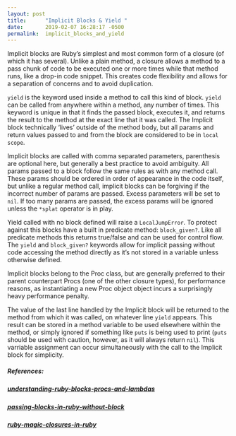 ```yaml
---
layout: post
title:      "Implicit Blocks & Yield "
date:       2019-02-07 16:28:17 -0500
permalink:  implicit_blocks_and_yield
---
```



Implicit blocks are Ruby’s simplest and most common form of a closure (of which it has several). Unlike a plain method, a closure allows a method to a pass chunk of code to be executed one or more times while that method runs, like a drop-in code snippet. This creates code flexibility and allows for a separation of concerns and to avoid duplication.

`yield` is the keyword used inside a method to call this kind of block. `yield` can be called from anywhere within a method, any number of times. This keyword is unique in that it finds the passed block, executes it, and returns the result to the method at the exact line that it was called.  The Implicit block technically ‘lives’ outside of the method body, but all params and return values passed to and from the block are considered to be in `local scope`.

Implicit blocks are called with comma separated parameters, parenthesis are optional here, but generally a best practice to avoid ambiguity. All params passed to a block follow the same rules as with any method call. These params should be ordered in order of appearance in the code itself, but unlike a regular method call,  implicit blocks can be forgiving if the incorrect number of params are passed. Excess parameters will be set to `nil`. If too many params are passed, the excess params will be ignored unless the `*splat` operator is in play.

Yield called with no block defined will raise a `LocalJumpError`. To protect against this 
blocks have a built in predicate method: `block_given?`. Like all predicate methods this returns true/false and can be used for control flow. The `yield` and `block_given?` keywords allow for implicit passing without code accessing the method directly as it’s not stored in a variable unless otherwise defined.

Implicit blocks belong to the Proc class, but are generally preferred to their parent counterpart Procs (one of the other closure types), for performance reasons, as instantiating a new Proc object object incurs a surprisingly heavy performance penalty.

The value of the last line handled by the Implicit block will be returned to the method from which it was called, on whatever line `yield` appears. This result can be stored in a method variable to be used elsewhere within the method, or simply ignored if something like `puts` is being used to print (`puts` should be used with caution, however, as it will always return `nil`).  This varriable assignment can occur simultaneously with the call to the Implicit block for simplicity.

##### References:
##### [understanding-ruby-blocks-procs-and-lambdas](https://reactive.io/tips/2008/12/21/understanding-ruby-blocks-procs-and-lambdas)

##### [passing-blocks-in-ruby-without-block](https://mudge.name/2011/01/26/passing-blocks-in-ruby-without-block.html)

##### [ruby-magic-closures-in-ruby](https://blog.appsignal.com/2018/09/04/ruby-magic-closures-in-ruby-blocks-procs-and-lambdas.html)
